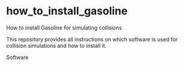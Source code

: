 # how_to_install_gasoline
How to install Gasoline for simulating collisions

This repository provides all instructions on which software is used for collision simulations and how to install it.

Software
